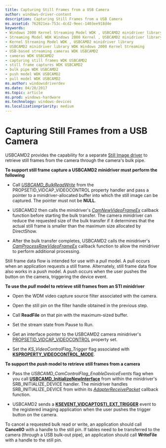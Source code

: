 ```yaml
---
title: Capturing Still Frames from a USB Camera
author: windows-driver-content
description: Capturing Still Frames from a USB Camera
ms.assetid: 762021ea-753c-4cd2-9eec-1403ee918d4e
keywords:
- Windows 2000 Kernel Streaming Model WDK , USBCAMD2 minidriver library
- Streaming Model WDK Windows 2000 Kernel , USBCAMD2 minidriver library
- Kernel Streaming Model WDK , USBCAMD2 minidriver library
- USBCAMD2 minidriver library WDK Windows 2000 Kernel Streaming
- USB-based streaming cameras WDK USBCAMD2
- cameras WDK USBCAMD2
- capturing still frames WDK USBCAMD2
- still frame captures WDK USBCAMD2
- bulk pipe WDK USBCAMD2
- push model WDK USBCAMD2
- pull model WDK USBCAMD2
ms.author: windowsdriverdev
ms.date: 04/20/2017
ms.topic: article
ms.prod: windows-hardware
ms.technology: windows-devices
ms.localizationpriority: medium
---
```


# Capturing Still Frames from a USB Camera





USBCAMD2 provides the capability for a separate [Still Image driver](https://msdn.microsoft.com/library/windows/hardware/ff548278) to retrieve still frames from the camera through the camera's bulk pipe.

****To support still frame capture a USBCAMD2 minidriver must perform the following****

-   Call [*USBCAMD\_BulkReadWrite*](https://msdn.microsoft.com/library/windows/hardware/ff568577) from the PROPSETID\_VIDCAP\_VIDEOCONTROL property handler and pass a pointer to a minidriver-allocated buffer into which the still image can be captured. The pointer must not be **NULL**.

-   USBCAMD2 then calls the minidriver's [*CamNewVideoFrameEx*](https://msdn.microsoft.com/library/windows/hardware/ff557620) callback function before starting the bulk transfer. The camera minidriver can reduce the requested size of the bulk transfer if it determines that the actual still frame is smaller than the maximum size allocated by DirectShow.

-   After the bulk transfer completes, USBCAMD2 calls the minidriver's [*CamProcessRawVideoFrameEx*](https://msdn.microsoft.com/library/windows/hardware/ff557625) callback function to allow the minidriver to perform additional processing.

Still frame data flow is intended for use with a *pull* model. A pull occurs when an application requests a still frame. Alternately, still frame data flow also works in a *push* model. A push occurs when the user pushes the button on the camera, triggering the device event.

****To use the** ***pull*** **model to retrieve still frames from an STI minidriver****

-   Open the WDM video capture source filter associated with the camera.

-   Open the still pin on the filter handle obtained in the previous step.

-   Call **ReadFile** on that pin with the maximum-sized buffer.

-   Set the stream state from Pause to Run.

-   Get an interface pointer to the USBCAMD2 camera minidriver's [PROPSETID\_VIDCAP\_VIDEOCONTROL](https://msdn.microsoft.com/library/windows/hardware/ff568120) property set.

-   Set the *KS\_VideoControlFlag\_Trigger* flag associated with [**KSPROPERTY\_VIDEOCONTROL\_MODE**](https://msdn.microsoft.com/library/windows/hardware/ff566042).

****To support the** ***push*** **model to retrieve still frames from a camera****

-   Pass the *USBCAMD\_CamControlFlag\_EnableDeviceEvents* flag when you call [**USBCAMD\_InitializeNewInterface**](https://msdn.microsoft.com/library/windows/hardware/ff568599) from within the minidriver's SRB\_INITIALIZE\_DEVICE handler. The minidriver handles SRB\_INITIALIZE\_DEVICE from within its [*AdapterReceivePacket*](https://msdn.microsoft.com/library/windows/hardware/ff554080) callback function.

-   USBCAMD2 sends a [**KSEVENT\_VIDCAPTOSTI\_EXT\_TRIGGER**](https://msdn.microsoft.com/library/windows/hardware/ff561912) event to the registered imaging application when the user pushes the trigger button on the camera.

To cancel a requested bulk read or write, an application should call **CancelIO** with a handle to the still pin. If tables need to be transferred to the camera (through a USB bulk-out pipe), an application should call **WriteFile** with a handle to the still pin.

 

 




